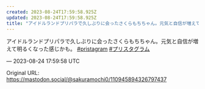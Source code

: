```yaml
---
created: 2023-08-24T17:59:58.925Z
updated: 2023-08-24T17:59:58.925Z
title: "アイドルランドプリパラで久しぶりに会ったさくらもちちゃん。元気と自信が増えて明る[...]"
---
```


<p>アイドルランドプリパラで久しぶりに会ったさくらもちちゃん。元気と自信が増えて明るくなった感じかも。 <a href="https://mastodon.social/tags/pristagram" class="mention hashtag" rel="tag">#<span>pristagram</span></a> <a href="https://mastodon.social/tags/%E3%83%97%E3%83%AA%E3%82%B9%E3%82%BF%E3%82%B0%E3%83%A9%E3%83%A0" class="mention hashtag" rel="tag">#<span>プリスタグラム</span></a></p>

&mdash; 2023-08-24 17:59:58 UTC

Original URL: https://mastodon.social/@sakuramochi0/110945894326797437
